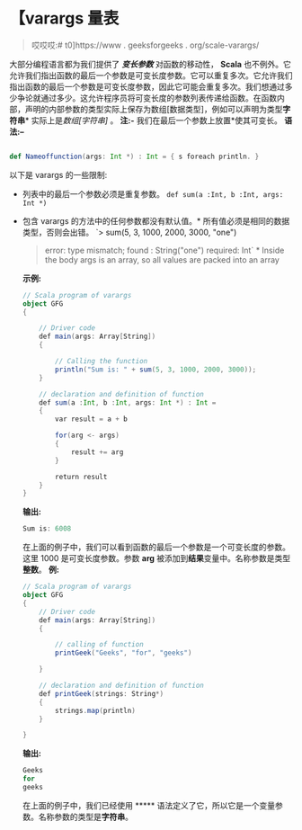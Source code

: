 # 【varargs 量表

> 哎哎哎:# t0]https://www . geeksforgeeks . org/scale-varargs/

大部分编程语言都为我们提供了 ***变长参数*** 对函数的移动性， **Scala** 也不例外。它允许我们指出函数的最后一个参数是可变长度参数。它可以重复多次。它允许我们指出函数的最后一个参数是可变长度参数，因此它可能会重复多次。我们想通过多少争论就通过多少。这允许程序员将可变长度的参数列表传递给函数。在函数内部，声明的内部参数的类型实际上保存为数组[数据类型]，例如可以声明为类型**字符串*** 实际上是*数组[字符串]* 。
**注:-** 我们在最后一个参数上放置*使其可变长。
**语法:–**

```scala

def Nameoffunction(args: Int *) : Int = { s foreach println. }

```

以下是 varargs 的一些限制:

*   列表中的最后一个参数必须是重复参数。
    `def sum(a :Int, b :Int, args: Int *)`

*   包含 varargs 的方法中的任何参数都没有默认值。*   所有值必须是相同的数据类型，否则会出错。
    `> sum(5, 3, 1000, 2000, 3000, "one")
    > error: type mismatch;
    found : String("one")
    required: Int` *   Inside the body args is an array, so all values are packed into an array

    **示例:**

    ```scala
    // Scala program of varargs
    object GFG 
    { 

        // Driver code
        def main(args: Array[String])
        { 

            // Calling the function 
            println("Sum is: " + sum(5, 3, 1000, 2000, 3000)); 
        } 

        // declaration and definition of function 
        def sum(a :Int, b :Int, args: Int *) : Int =
        {
            var result = a + b

            for(arg <- args)
            {
                result += arg
            }

            return result
        }
    } 
    ```

    **输出:**

    ```scala
    Sum is: 6008
    ```

    在上面的例子中，我们可以看到函数的最后一个参数是一个可变长度的参数。这里 1000 是可变长度参数。参数 **arg** 被添加到**结果**变量中。名称参数是类型**整数**。
    **例:**

    ```scala
    // Scala program of varargs
    object GFG
    { 
        // Driver code
        def main(args: Array[String]) 
        {

            // calling of function     
            printGeek("Geeks", "for", "geeks")

        }

        // declaration and definition of function
        def printGeek(strings: String*) 
        {
            strings.map(println)
        }

    } 
    ```

    **输出:**

    ```scala
    Geeks
    for
    geeks

    ```

    在上面的例子中，我们已经使用 ***** 语法定义了它，所以它是一个变量参数。名称参数的类型是**字符串**。
